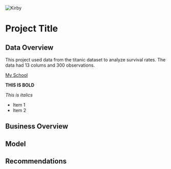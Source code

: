 ![Kirby](https://gaymingmag.com/wp-content/uploads/2023/03/kirbyyy.png)

# Project Title
## Data Overview
This project used data from the titanic dataset to analyze survival rates. The data had 13 colums and 300 observations.

[My School](flatironschool.com)

**THIS IS BOLD**

*This is italics*

- Item 1
- Item 2
## Business Overview
## Model
## Recommendations